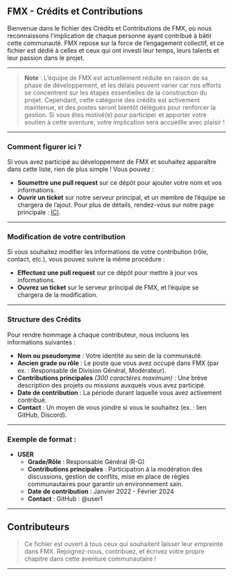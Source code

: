 ## FMX - Crédits et Contributions

Bienvenue dans le fichier des Crédits et Contributions de FMX, où nous reconnaissons l’implication de chaque personne ayant contribué à bâtir cette communauté. FMX repose sur la force de l’engagement collectif, et ce fichier est dédié à celles et ceux qui ont investi leur temps, leurs talents et leur passion dans le projet.

---

> **Note** : L’équipe de FMX est actuellement réduite en raison de sa phase de développement, et les délais peuvent varier car nos efforts se concentrent sur les étapes essentielles de la construction du projet. Cependant, cette catégorie des crédits est activement maintenue, et des postes seront bientôt délégués pour renforcer la gestion. Si vous êtes motivé(e) pour participer et apporter votre soutien à cette aventure, votre implication sera accueillie avec plaisir !

---

### Comment figurer ici ?

Si vous avez participé au développement de FMX et souhaitez apparaître dans cette liste, rien de plus simple ! Vous pouvez :
- **Soumettre une pull request** sur ce dépôt pour ajouter votre nom et vos informations.
- **Ouvrir un ticket** sur notre serveur principal, et un membre de l’équipe se chargera de l’ajout. Pour plus de détails, rendez-vous sur notre page principale : [ICI](https://beacons.ai/fmx.contact).

---

### Modification de votre contribution

Si vous souhaitez modifier les informations de votre contribution (rôle, contact, etc.), vous pouvez suivre la même procédure :
- **Effectuez une pull request** sur ce dépôt pour mettre à jour vos informations.
- **Ouvrez un ticket** sur le serveur principal de FMX, et l’équipe se chargera de la modification.

---

### Structure des Crédits

Pour rendre hommage à chaque contributeur, nous incluons les informations suivantes :
- **Nom ou pseudonyme** : Votre identité au sein de la communauté.
- **Ancien grade ou rôle** : Le poste que vous avez occupé dans FMX (par ex. : Responsable de Division Général, Modérateur).
- **Contributions principales** *(300 caractères maximum)* : Une brève description des projets ou missions auxquels vous avez participé.
- **Date de contribution** : La période durant laquelle vous avez activement contribué.
- **Contact** : Un moyen de vous joindre si vous le souhaitez (ex. : lien GitHub, Discord).

---

### Exemple de format :

- **USER**  
  - **Grade/Rôle** : Responsable Général (R-G)
  - **Contributions principales** : Participation à la modération des discussions, gestion de conflits, mise en place de règles communautaires pour garantir un environnement sain.
  - **Date de contribution** : Janvier 2022 - Février 2024
  - **Contact** : GitHub : @user1

---

## Contributeurs
> Ce fichier est ouvert à tous ceux qui souhaitent laisser leur empreinte dans FMX. Rejoignez-nous, contribuez, et écrivez votre propre chapitre dans cette aventure communautaire !

---
